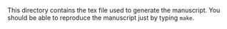 This directory contains the tex file used to generate the 
manuscript. You should be able to reproduce the manuscript
just by typing `make`.